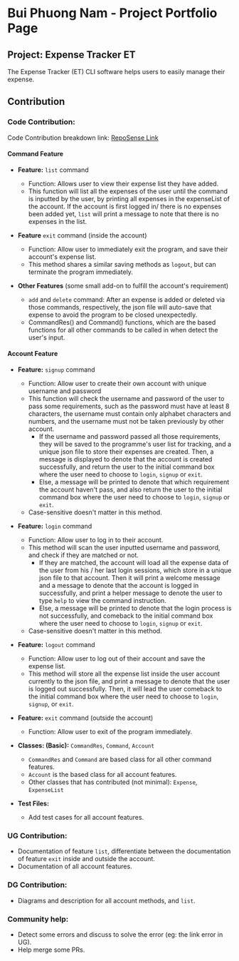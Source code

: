 # Bui Phuong Nam - Project Portfolio Page

## Project: Expense Tracker ET
The Expense Tracker (ET) CLI software helps users to easily manage their expense.

## Contribution
### Code Contribution: 
Code Contribution breakdown link: [RepoSense Link](https://nus-cs2113-ay2223s2.github.io/tp-dashboard/?search=bui%20&sort=groupTitle&sortWithin=title&timeframe=commit&mergegroup=&groupSelect=groupByRepos&breakdown=true&checkedFileTypes=docs~other~test-code~functional-code&since=2023-02-17&tabOpen=true&zFR=false&tabType=zoom&zA=arsdorintbp2003&zR=AY2223S2-CS2113-T13-2%2Ftp%5Bmaster%5D&zACS=93.11111111111111&zS=2023-02-17&zFS=bui%20&zU=2023-04-10&zMG=false&zFTF=commit&zFGS=groupByRepos)

#### Command Feature
- **Feature:** `list` command
  - Function: Allows user to view their expense list they have added. 
  - This function will list all the expenses of the user until the command is inputted by the user, by printing all
expenses in the expenseList of the account. If the account is first logged in/ there is no expenses been added yet, 
`list` will print a message to note that there is no expenses in the list.

- **Feature** `exit` command (inside the account)
  - Function: Allow user to immediately exit the program, and save their account's expense list.
  - This method shares a similar saving methods as `logout`, but can terminate the program immediately.

- **Other Features** (some small add-on to fulfill the account's requirement)
  - `add` and `delete` command: After an expense is added or deleted via those commands, respectively, the json file 
will auto-save that expense to avoid the program to be closed unexpectedly.
  - CommandRes() and Command() functions, which are the based functions for all other commands to be called in when 
  detect the user's input.
  
#### Account Feature
- **Feature:** `signup` command
  - Function: Allow user to create their own account with unique username and password
  - This function will check the username and password of the user to pass some requirements, such as the password must
  have at least 8 characters, the username must contain only alphabet characters and numbers, and the username must not
  be taken previously by other account.
    - If the username and password passed all those requirements, they will be saved to the programme's user list for 
    tracking, and a unique json file to store their expenses are created. Then, a message is displayed to denote that
    the account is created successfully, and return the user to the initial command box where the user need to choose to
    `login`, `signup` or `exit`.
    - Else, a message will be printed to denote that which requirement the account haven't pass, and also return the 
    user to the initial command box where the user need to choose to `login`, `signup` or `exit`.
  - Case-sensitive doesn't matter in this method.
  
- **Feature:** `login` command
  - Function: Allow user to log in to their account. 
  - This method will scan the user inputted username and password, and check if they are matched or not.
    - If they are matched, the account will load all the expense data of the user from his / her last login sessions, 
    which store in a unique json file to that account. Then it will print a welcome message and a message to denote that
    the account is logged in successfully, and print a helper message to denote the user to type `help` to view the
    command instruction.
    - Else, a message will be printed to denote that the login process is not successfully, and comeback to the initial 
    command box where the user need to choose to `login`, `signup` or `exit`.
  - Case-sensitive doesn't matter in this method.

- **Feature:** `logout` command
  - Function: Allow user to log out of their account and save the expense list.
  - This method will store all the expense list inside the user account currently to the json file, and print a 
  message to denote that the user is logged out successfully. Then, it will lead the user comeback to the initial
  command box where the user need to choose to `login`, `signup`, or `exit`.
  
- **Feature:** `exit` command (outside the account)
  - Function: Allow user to exit of the program immediately.

- **Classes: (Basic):** `CommandRes`, `Command`, `Account`
  - `CommandRes` and `Command` are based class for all other command features.
  - `Account` is the based class for all account features.
  - Other classes that has contributed (not minimal): `Expense`, `ExpenseList`

- **Test Files:** 
  - Add test cases for all account features.

### UG Contribution:
- Documentation of feature `list`, differentiate between the documentation of feature `exit` inside and outside the
account.
- Documentation of all account features.

### DG Contribution:
- Diagrams and description for all account methods, and `list`.

### Community help:
- Detect some errors and discuss to solve the error (eg: the link error in UG).
- Help merge some PRs.
